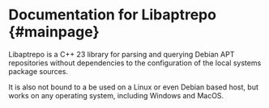 # Documentation for Libaptrepo {#mainpage}

Libaptrepo is a C++ 23 library for parsing and querying Debian APT repositories
without dependencies to the configuration of the local systems package sources.

It is also not bound to a be used on a Linux or even Debian based host,
but works on any operating system, including Windows and MacOS.

